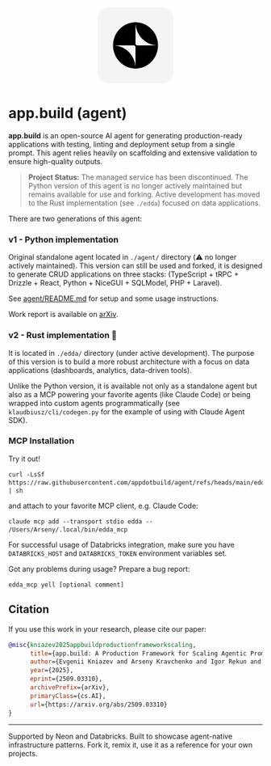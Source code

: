 <div align="center">
  <img src="logo.png" alt="app.build logo" width="150">
</div>

# app.build (agent)

**app.build** is an open-source AI agent for generating production-ready applications with testing, linting and deployment setup from a single prompt. This agent relies heavily on scaffolding and extensive validation to ensure high-quality outputs.

> **Project Status:** The managed service has been discontinued. The Python version of this agent is no longer actively maintained but remains available for use and forking. Active development has moved to the Rust implementation (see `./edda`) focused on data applications.

There are two generations of this agent:

### v1 - Python implementation

Original standalone agent located in `./agent/` directory (⚠️ no longer actively maintained). This version can still be used and forked, it is designed to generate CRUD applications on three stacks: (TypeScript + tRPC + Drizzle + React, Python + NiceGUI + SQLModel, PHP + Laravel).

See [agent/README.md](agent/README.md) for setup and some usage instructions.

Work report is available on [arXiv](https://arxiv.org/abs/2509.03310).

### v2 - Rust implementation 🦀

It is located in `./edda/` directory (under active development). The purpose of this version is to build a more robust architecture with a focus on data applications (dashboards, analytics, data-driven tools).

Unlike the Python version, it is available not only as a standalone agent but also as a MCP powering your favorite agents (like Claude Code) or being wrapped into custom agents programmatically (see `klaudbiusz/cli/codegen.py` for the example of using with Claude Agent SDK).

### MCP Installation
Try it out!

```
curl -LsSf https://raw.githubusercontent.com/appdotbuild/agent/refs/heads/main/edda/install.sh | sh
```
and attach to your favorite MCP client, e.g. Claude Code:
```
claude mcp add --transport stdio edda -- /Users/Arseny/.local/bin/edda_mcp
```
For successful usage of Databricks integration, make sure you have `DATABRICKS_HOST` and `DATABRICKS_TOKEN` environment variables set.

Got any problems during usage? Prepare a bug report:
```
edda_mcp yell [optional comment]
```

## Citation

If you use this work in your research, please cite our paper:

```bibtex
@misc{kniazev2025appbuildproductionframeworkscaling,
      title={app.build: A Production Framework for Scaling Agentic Prompt-to-App Generation with Environment Scaffolding},
      author={Evgenii Kniazev and Arseny Kravchenko and Igor Rekun and James Broadhead and Nikita Shamgunov and Pranav Sah and Pratik Nichite and Ivan Yamshchikov},
      year={2025},
      eprint={2509.03310},
      archivePrefix={arXiv},
      primaryClass={cs.AI},
      url={https://arxiv.org/abs/2509.03310}
}
```

---
Supported by Neon and Databricks.
Built to showcase agent-native infrastructure patterns. Fork it, remix it, use it as a reference for your own projects.
